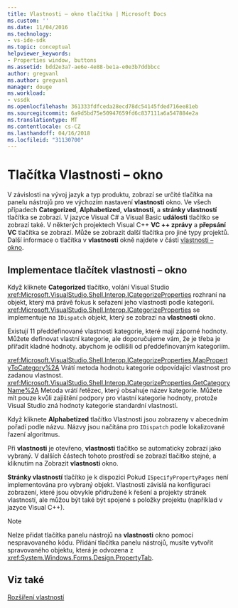 ```yaml
---
title: Vlastnosti – okno tlačítka | Microsoft Docs
ms.custom: ''
ms.date: 11/04/2016
ms.technology:
- vs-ide-sdk
ms.topic: conceptual
helpviewer_keywords:
- Properties window, buttons
ms.assetid: bdd2e3a7-ae6e-4e88-be1a-e0e3b7ddbbcc
author: gregvanl
ms.author: gregvanl
manager: douge
ms.workload:
- vssdk
ms.openlocfilehash: 361333fdfceda28ecd78dc54145fded716ee81eb
ms.sourcegitcommit: 6a9d5bd75e50947659fd6c837111a6a547884e2a
ms.translationtype: MT
ms.contentlocale: cs-CZ
ms.lasthandoff: 04/16/2018
ms.locfileid: "31130700"
---
```

# <a name="properties-window-buttons"></a>Tlačítka Vlastnosti – okno
V závislosti na vývoj jazyk a typ produktu, zobrazí se určité tlačítka na panelu nástrojů pro ve výchozím nastavení **vlastnosti** okno. Ve všech případech **Categorized**, **Alphabetized**, **vlastnosti**, a **stránky vlastností** tlačítka se zobrazí. V jazyce Visual C# a Visual Basic **události** tlačítko se zobrazí také. V některých projektech Visual C++ **VC ++ zprávy** a **přepsání VC** tlačítka se zobrazí. Může se zobrazit další tlačítka pro jiné typy projektů. Další informace o tlačítka v **vlastnosti** okně najdete v části [vlastnosti – okno](../../ide/reference/properties-window.md).  
  
## <a name="implementation-of-properties-window-buttons"></a>Implementace tlačítek vlastnosti – okno  
 Když kliknete **Categorized** tlačítko, volání Visual Studio <xref:Microsoft.VisualStudio.Shell.Interop.ICategorizeProperties> rozhraní na objekt, který má právě fokus k seřazení jeho vlastnosti podle kategorií. <xref:Microsoft.VisualStudio.Shell.Interop.ICategorizeProperties> se implementuje na `IDispatch` objekt, který se zobrazí na **vlastnosti** okno.  
  
 Existují 11 předdefinované vlastnosti kategorie, které mají záporné hodnoty. Můžete definovat vlastní kategorie, ale doporučujeme vám, že je třeba je přiřadit kladné hodnoty. abychom je odlišili od předdefinovaným kategoriím.  
  
 <xref:Microsoft.VisualStudio.Shell.Interop.ICategorizeProperties.MapPropertyToCategory%2A> Vrátí metoda hodnotu kategorie odpovídající vlastnost pro zadanou vlastnost. <xref:Microsoft.VisualStudio.Shell.Interop.ICategorizeProperties.GetCategoryName%2A> Metoda vrátí řetězec, který obsahuje název kategorie. Můžete mít pouze kvůli zajištění podpory pro vlastní kategorie hodnoty, protože Visual Studio zná hodnoty kategorie standardní vlastností.  
  
 Když kliknete **Alphabetized** tlačítko Vlastnosti jsou zobrazeny v abecedním pořadí podle názvu. Názvy jsou načítána pro `IDispatch` podle lokalizované řazení algoritmus.  
  
 Při **vlastnosti** je otevřeno, **vlastnosti** tlačítko se automaticky zobrazí jako vybraný. V dalších částech tohoto prostředí se zobrazí tlačítko stejné, a kliknutím na Zobrazit **vlastnosti** okno.  
  
 **Stránky vlastností** tlačítko je k dispozici Pokud `ISpecifyPropertyPages` není implementována pro vybraný objekt. Vlastnosti závislá na konfiguraci zobrazení, které jsou obvykle přidružené k řešení a projekty stránek vlastností, ale můžou být také být spojené s položky projektu (například v jazyce Visual C++).  
  
> [!NOTE]
>  Nelze přidat tlačítka panelu nástrojů na **vlastnosti** okno pomocí nespravovaného kódu. Přidání tlačítka panelu nástrojů, musíte vytvořit spravovaného objektu, která je odvozena z <xref:System.Windows.Forms.Design.PropertyTab>.  
  
## <a name="see-also"></a>Viz také  
 [Rozšíření vlastností](../../extensibility/internals/extending-properties.md)